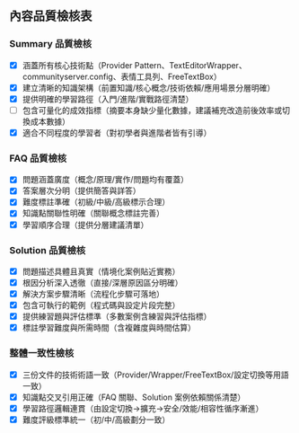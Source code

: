 ## 內容品質檢核表

### Summary 品質檢核
- [x] 涵蓋所有核心技術點（Provider Pattern、TextEditorWrapper、communityserver.config、表情工具列、FreeTextBox）
- [x] 建立清晰的知識架構（前置知識/核心概念/技術依賴/應用場景分層明確）
- [x] 提供明確的學習路徑（入門/進階/實戰路徑清楚）
- [ ] 包含可量化的成效指標（摘要本身缺少量化數據，建議補充改造前後效率或切換成本數據）
- [x] 適合不同程度的學習者（對初學者與進階者皆有引導）

### FAQ 品質檢核
- [x] 問題涵蓋廣度（概念/原理/實作/問題均有覆蓋）
- [x] 答案層次分明（提供簡答與詳答）
- [x] 難度標註準確（初級/中級/高級標示合理）
- [x] 知識點關聯性明確（關聯概念標註完善）
- [x] 學習順序合理（提供分層建議清單）

### Solution 品質檢核
- [x] 問題描述具體且真實（情境化案例貼近實務）
- [x] 根因分析深入透徹（直接/深層原因區分明確）
- [x] 解決方案步驟清晰（流程化步驟可落地）
- [x] 包含可執行的範例（程式碼與設定片段完整）
- [x] 提供練習題與評估標準（多數案例含練習與評估指標）
- [x] 標註學習難度與所需時間（含複雜度與時間估算）

### 整體一致性檢核
- [x] 三份文件的技術術語一致（Provider/Wrapper/FreeTextBox/設定切換等用語一致）
- [x] 知識點交叉引用正確（FAQ 關聯、Solution 案例依賴關係清楚）
- [x] 學習路徑邏輯連貫（由設定切換→擴充→安全/效能/相容性循序漸進）
- [x] 難度評級標準統一（初/中/高級劃分一致）